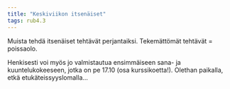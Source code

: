 ```yaml
---
title: "Keskiviikon itsenäiset"
tags: rub4.3
---
```


Muista tehdä itsenäiset tehtävät perjantaiksi. Tekemättömät tehtävät = poissaolo. 

Henkisesti voi myös jo valmistautua ensimmäiseen sana- ja kuuntelukokeeseen, jotka on pe 17.10 (osa kurssikoetta!). Olethan paikalla, etkä  etukäteissyyslomalla...